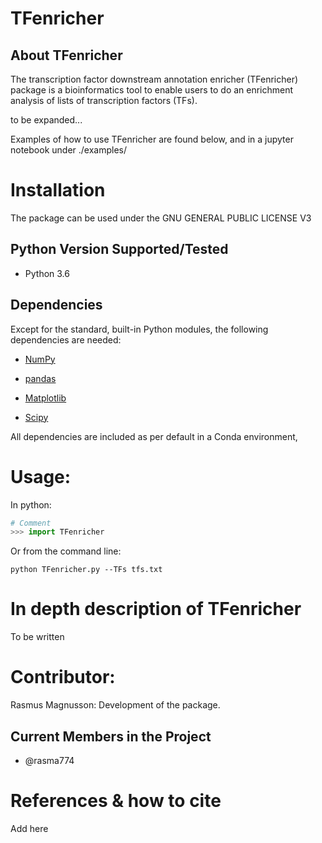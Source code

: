 TFenricher
================

About TFenricher
-------------
The transcription factor downstream annotation enricher (TFenricher) package is a bioinformatics tool to enable users to do an enrichment analysis of lists of transcription factors (TFs). 

to be expanded...

Examples of how to use TFenricher are found below, and in a jupyter notebook under ./examples/

Installation
============
The package can be used under the GNU GENERAL PUBLIC LICENSE V3

Python Version Supported/Tested
-------------------------------
- Python 3.6

Dependencies
------------
Except for the standard, built-in Python modules, the following dependencies are needed:

- [NumPy](https://www.numpy.org/)

- [pandas](https://pandas.pydata.org/)

- [Matplotlib]()

- [Scipy]()

All dependencies are included as per default in a Conda environment, 

Usage:
======
In python:
```python
# Comment
>>> import TFenricher 
```
Or from the command line:
```console
python TFenricher.py --TFs tfs.txt
```



In depth description of TFenricher
===============================
To be written

Contributor:
=============

 Rasmus Magnusson: Development of the package.

Current Members in the Project
------------------------------
- @rasma774

References & how to cite
======================
Add here

